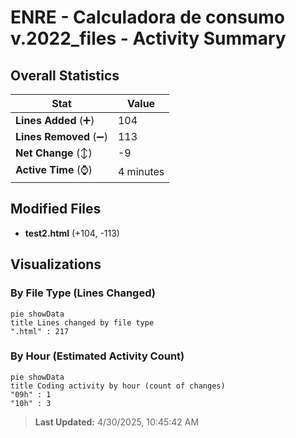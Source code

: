 # ENRE - Calculadora de consumo v.2022_files - Activity Summary 

## Overall Statistics

| Stat                   | Value                                                             |
| ---------------------- | ----------------------------------------------------------------- |
| **Lines Added** (➕)   | 104                                          |
| **Lines Removed** (➖) | 113                                        |
| **Net Change** (↕)    | -9                |
| **Active Time** (⌚)   | 4 minutes |


## Modified Files
- **test2.html** (+104, -113)

## Visualizations

### By File Type (Lines Changed)

```mermaid
pie showData
title Lines changed by file type
".html" : 217
```

### By Hour (Estimated Activity Count)

```mermaid
pie showData
title Coding activity by hour (count of changes)
"09h" : 1
"10h" : 3
```


> **Last Updated:** 4/30/2025, 10:45:42 AM